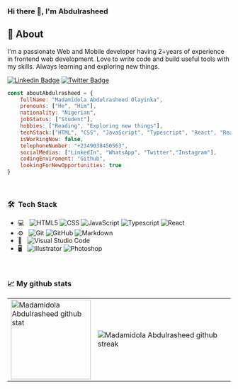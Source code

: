 ### Hi there 👋, I'm Abdulrasheed

## 🧐 About <a name = "about"></a>
I'm a passionate Web and Mobile developer having 2+years of experience in frontend web development. Love to write code and build useful tools with my skills. Always learning and exploring new things.

[![Linkedin Badge](https://img.shields.io/badge/-Madamidola%20Abdulrasheed-blue?style=flat-square&logo=Linkedin&logoColor=white&link=https://www.linkedin.com/in/ellievillalejos/)](https://www.linkedin.com/in/yinkaah)
[![Twitter Badge](https://img.shields.io/badge/-@yinkaah_-1ca0f1?style=flat-square&labelColor=1ca0f1&logo=twitter&logoColor=white&link=https://twitter.com/asia_magana)](https://twitter.com/yinkaah_)

```javascript
const aboutAbdulrasheed = {
    fullName: "Madamidola Abdulrasheed Olayinka",
    pronouns: ["He", "Him"],
    nationality: "Nigerian",
    jobStatus: ["Student"],
    hobbies: ["Reading", "Exploring new things"],
    techStack:["HTML", "CSS", "JavaScript", "Typescript", "React", "React Native"],
    isWorkingNow: false,
    telephoneNumber: "+2349038450563",
    socialMedias: ["LinkedIn", "WhatsApp", "Twitter","Instagram"],
    codingEnviroment: "Github",
    lookingForNewOpportunities: true    
}
```
<br>
<!-- <img src="https://media.tenor.com/images/df8c44a1d20ab367fdcb21880985fd33/tenor.gif" align="right"  width="30%"/> -->
<h3> 🛠 &nbsp;Tech Stack</h3>

- 💻 &nbsp;
  ![HTML5](https://img.shields.io/badge/-HTML5-333333?style=flat&logo=HTML5)
  ![CSS](https://img.shields.io/badge/-CSS-333333?style=flat&logo=CSS3&logoColor=1572B6)
  ![JavaScript](https://img.shields.io/badge/-JavaScript-333333?style=flat&logo=javascript)
  ![Typescript](https://img.shields.io/badge/-JavaScript-333333?style=flat&logo=typescript)
  ![React](https://img.shields.io/badge/-React-333333?style=flat&logo=react)
- ⚙️ &nbsp;
  ![Git](https://img.shields.io/badge/-Git-333333?style=flat&logo=git)
  ![GitHub](https://img.shields.io/badge/-GitHub-333333?style=flat&logo=github)
  ![Markdown](https://img.shields.io/badge/-Markdown-333333?style=flat&logo=markdown)
- 🔧 &nbsp;
  ![Visual Studio Code](https://img.shields.io/badge/-Visual%20Studio%20Code-333333?style=flat&logo=visual-studio-code&logoColor=007ACC)
- 🖥 &nbsp;
  ![Illustrator](https://img.shields.io/badge/-Illustrator-333333?style=flat&logo=adobe-illustrator)
  ![Photoshop](https://img.shields.io/badge/-Photoshop-333333?style=flat&logo=adobe-photoshop)
<br>

<h3>📈 My github stats</h3>
<table>
  <tr>
  <td halign="bottom"> <img height="180em" src="https://github-readme-stats.vercel.app/api/top-langs/?username=brainy-bug&hide=less,scss,hack&show_icons=true&theme=chartreuse-dark&layout=compact&langs_count=8" alt="Madamidola Abdulrasheed github stat" align="center"/>
  </td>

  <td halign="bottom"><img src="https://github-readme-streak-stats.herokuapp.com?user=brainy-bug&theme=chartreuse-dark" alt="Madamidola Abdulrasheed github streak"></td>
</tr>
</table>



